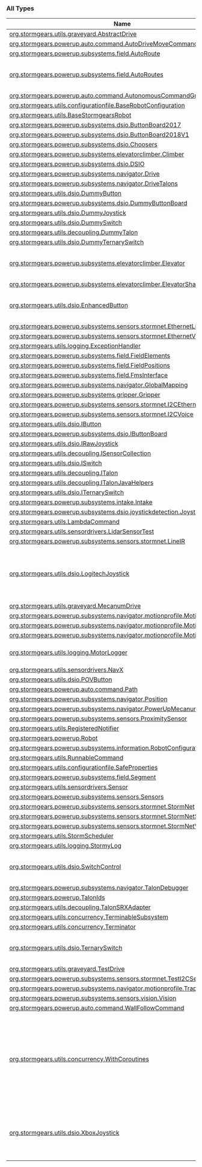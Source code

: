 

### All Types

| Name | Summary |
|---|---|
| [org.stormgears.utils.graveyard.AbstractDrive](../org.stormgears.utils.graveyard/-abstract-drive/index.md) |  |
| [org.stormgears.powerup.auto.command.AutoDriveMoveCommand](../org.stormgears.powerup.auto.command/-auto-drive-move-command/index.md) |  |
| [org.stormgears.powerup.subsystems.field.AutoRoute](../org.stormgears.powerup.subsystems.field/-auto-route/index.md) |  |
| [org.stormgears.powerup.subsystems.field.AutoRoutes](../org.stormgears.powerup.subsystems.field/-auto-routes/index.md) | Routes for robot in AUTONOMOUS ONLY!!! |
| [org.stormgears.powerup.auto.command.AutonomousCommandGroup](../org.stormgears.powerup.auto.command/-autonomous-command-group/index.md) |  |
| [org.stormgears.utils.configurationfile.BaseRobotConfiguration](../org.stormgears.utils.configurationfile/-base-robot-configuration/index.md) |  |
| [org.stormgears.utils.BaseStormgearsRobot](../org.stormgears.utils/-base-stormgears-robot/index.md) |  |
| [org.stormgears.powerup.subsystems.dsio.ButtonBoard2017](../org.stormgears.powerup.subsystems.dsio/-button-board2017/index.md) |  |
| [org.stormgears.powerup.subsystems.dsio.ButtonBoard2018V1](../org.stormgears.powerup.subsystems.dsio/-button-board2018-v1/index.md) |  |
| [org.stormgears.powerup.subsystems.dsio.Choosers](../org.stormgears.powerup.subsystems.dsio/-choosers/index.md) |  |
| [org.stormgears.powerup.subsystems.elevatorclimber.Climber](../org.stormgears.powerup.subsystems.elevatorclimber/-climber/index.md) |  |
| [org.stormgears.powerup.subsystems.dsio.DSIO](../org.stormgears.powerup.subsystems.dsio/-d-s-i-o/index.md) |  |
| [org.stormgears.powerup.subsystems.navigator.Drive](../org.stormgears.powerup.subsystems.navigator/-drive/index.md) |  |
| [org.stormgears.powerup.subsystems.navigator.DriveTalons](../org.stormgears.powerup.subsystems.navigator/-drive-talons/index.md) |  |
| [org.stormgears.utils.dsio.DummyButton](../org.stormgears.utils.dsio/-dummy-button/index.md) |  |
| [org.stormgears.powerup.subsystems.dsio.DummyButtonBoard](../org.stormgears.powerup.subsystems.dsio/-dummy-button-board/index.md) |  |
| [org.stormgears.utils.dsio.DummyJoystick](../org.stormgears.utils.dsio/-dummy-joystick/index.md) |  |
| [org.stormgears.utils.dsio.DummySwitch](../org.stormgears.utils.dsio/-dummy-switch/index.md) |  |
| [org.stormgears.utils.decoupling.DummyTalon](../org.stormgears.utils.decoupling/-dummy-talon/index.md) |  |
| [org.stormgears.utils.dsio.DummyTernarySwitch](../org.stormgears.utils.dsio/-dummy-ternary-switch/index.md) |  |
| [org.stormgears.powerup.subsystems.elevatorclimber.Elevator](../org.stormgears.powerup.subsystems.elevatorclimber/-elevator/index.md) | Default constructor for the creation of the elevator |
| [org.stormgears.powerup.subsystems.elevatorclimber.ElevatorSharedTalons](../org.stormgears.powerup.subsystems.elevatorclimber/-elevator-shared-talons/index.md) |  |
| [org.stormgears.utils.dsio.EnhancedButton](../org.stormgears.utils.dsio/-enhanced-button/index.md) | Create a joystick button for triggering commands. |
| [org.stormgears.powerup.subsystems.sensors.stormnet.EthernetLidar](../org.stormgears.powerup.subsystems.sensors.stormnet/-ethernet-lidar/index.md) |  |
| [org.stormgears.powerup.subsystems.sensors.stormnet.EthernetVoice](../org.stormgears.powerup.subsystems.sensors.stormnet/-ethernet-voice/index.md) |  |
| [org.stormgears.utils.logging.ExceptionHandler](../org.stormgears.utils.logging/-exception-handler/index.md) |  |
| [org.stormgears.powerup.subsystems.field.FieldElements](../org.stormgears.powerup.subsystems.field/-field-elements/index.md) |  |
| [org.stormgears.powerup.subsystems.field.FieldPositions](../org.stormgears.powerup.subsystems.field/-field-positions/index.md) |  |
| [org.stormgears.powerup.subsystems.field.FmsInterface](../org.stormgears.powerup.subsystems.field/-fms-interface/index.md) |  |
| [org.stormgears.powerup.subsystems.navigator.GlobalMapping](../org.stormgears.powerup.subsystems.navigator/-global-mapping/index.md) |  |
| [org.stormgears.powerup.subsystems.gripper.Gripper](../org.stormgears.powerup.subsystems.gripper/-gripper/index.md) |  |
| [org.stormgears.powerup.subsystems.sensors.stormnet.I2CEthernetVoice](../org.stormgears.powerup.subsystems.sensors.stormnet/-i2-c-ethernet-voice/index.md) |  |
| [org.stormgears.powerup.subsystems.sensors.stormnet.I2CVoice](../org.stormgears.powerup.subsystems.sensors.stormnet/-i2-c-voice/index.md) |  |
| [org.stormgears.utils.dsio.IButton](../org.stormgears.utils.dsio/-i-button/index.md) |  |
| [org.stormgears.powerup.subsystems.dsio.IButtonBoard](../org.stormgears.powerup.subsystems.dsio/-i-button-board/index.md) |  |
| [org.stormgears.utils.dsio.IRawJoystick](../org.stormgears.utils.dsio/-i-raw-joystick/index.md) |  |
| [org.stormgears.utils.decoupling.ISensorCollection](../org.stormgears.utils.decoupling/-i-sensor-collection/index.md) |  |
| [org.stormgears.utils.dsio.ISwitch](../org.stormgears.utils.dsio/-i-switch/index.md) |  |
| [org.stormgears.utils.decoupling.ITalon](../org.stormgears.utils.decoupling/-i-talon/index.md) |  |
| [org.stormgears.utils.decoupling.ITalonJavaHelpers](../org.stormgears.utils.decoupling/-i-talon-java-helpers/index.md) |  |
| [org.stormgears.utils.dsio.ITernarySwitch](../org.stormgears.utils.dsio/-i-ternary-switch/index.md) |  |
| [org.stormgears.powerup.subsystems.intake.Intake](../org.stormgears.powerup.subsystems.intake/-intake/index.md) |  |
| [org.stormgears.powerup.subsystems.dsio.joystickdetection.JoystickDetector](../org.stormgears.powerup.subsystems.dsio.joystickdetection/-joystick-detector/index.md) |  |
| [org.stormgears.utils.LambdaCommand](../org.stormgears.utils/-lambda-command/index.md) |  |
| [org.stormgears.utils.sensordrivers.LidarSensorTest](../org.stormgears.utils.sensordrivers/-lidar-sensor-test/index.md) |  |
| [org.stormgears.powerup.subsystems.sensors.stormnet.LineIR](../org.stormgears.powerup.subsystems.sensors.stormnet/-line-i-r/index.md) |  |
| [org.stormgears.utils.dsio.LogitechJoystick](../org.stormgears.utils.dsio/-logitech-joystick/index.md) | Construct an instance of a joystick. The joystick index is the USB port on the drivers station. |
| [org.stormgears.utils.graveyard.MecanumDrive](../org.stormgears.utils.graveyard/-mecanum-drive/index.md) |  |
| [org.stormgears.powerup.subsystems.navigator.motionprofile.MotionControl](../org.stormgears.powerup.subsystems.navigator.motionprofile/-motion-control/index.md) |  |
| [org.stormgears.powerup.subsystems.navigator.motionprofile.MotionMagic](../org.stormgears.powerup.subsystems.navigator.motionprofile/-motion-magic/index.md) |  |
| [org.stormgears.powerup.subsystems.navigator.motionprofile.MotionManager](../org.stormgears.powerup.subsystems.navigator.motionprofile/-motion-manager/index.md) |  |
| [org.stormgears.utils.logging.MotorLogger](../org.stormgears.utils.logging/-motor-logger/index.md) | Logs all of the method calls to a motor |
| [org.stormgears.utils.sensordrivers.NavX](../org.stormgears.utils.sensordrivers/-nav-x/index.md) |  |
| [org.stormgears.utils.dsio.POVButton](../org.stormgears.utils.dsio/-p-o-v-button/index.md) |  |
| [org.stormgears.powerup.auto.command.Path](../org.stormgears.powerup.auto.command/-path/index.md) |  |
| [org.stormgears.powerup.subsystems.navigator.Position](../org.stormgears.powerup.subsystems.navigator/-position/index.md) |  |
| [org.stormgears.powerup.subsystems.navigator.PowerUpMecanumDrive](../org.stormgears.powerup.subsystems.navigator/-power-up-mecanum-drive/index.md) |  |
| [org.stormgears.powerup.subsystems.sensors.ProximitySensor](../org.stormgears.powerup.subsystems.sensors/-proximity-sensor/index.md) |  |
| [org.stormgears.utils.RegisteredNotifier](../org.stormgears.utils/-registered-notifier/index.md) |  |
| [org.stormgears.powerup.Robot](../org.stormgears.powerup/-robot/index.md) |  |
| [org.stormgears.powerup.subsystems.information.RobotConfiguration](../org.stormgears.powerup.subsystems.information/-robot-configuration/index.md) |  |
| [org.stormgears.utils.RunnableCommand](../org.stormgears.utils/-runnable-command/index.md) |  |
| [org.stormgears.utils.configurationfile.SafeProperties](../org.stormgears.utils.configurationfile/-safe-properties/index.md) |  |
| [org.stormgears.powerup.subsystems.field.Segment](../org.stormgears.powerup.subsystems.field/-segment/index.md) |  |
| [org.stormgears.utils.sensordrivers.Sensor](../org.stormgears.utils.sensordrivers/-sensor/index.md) |  |
| [org.stormgears.powerup.subsystems.sensors.Sensors](../org.stormgears.powerup.subsystems.sensors/-sensors/index.md) |  |
| [org.stormgears.powerup.subsystems.sensors.stormnet.StormNet](../org.stormgears.powerup.subsystems.sensors.stormnet/-storm-net/index.md) |  |
| [org.stormgears.powerup.subsystems.sensors.stormnet.StormNetSensor](../org.stormgears.powerup.subsystems.sensors.stormnet/-storm-net-sensor/index.md) |  |
| [org.stormgears.powerup.subsystems.sensors.stormnet.StormNetVoice](../org.stormgears.powerup.subsystems.sensors.stormnet/-storm-net-voice/index.md) |  |
| [org.stormgears.utils.StormScheduler](../org.stormgears.utils/-storm-scheduler/index.md) |  |
| [org.stormgears.utils.logging.StormyLog](../org.stormgears.utils.logging/-stormy-log/index.md) |  |
| [org.stormgears.utils.dsio.SwitchControl](../org.stormgears.utils.dsio/-switch-control/index.md) | Create a joystick button for triggering commands. |
| [org.stormgears.powerup.subsystems.navigator.TalonDebugger](../org.stormgears.powerup.subsystems.navigator/-talon-debugger/index.md) |  |
| [org.stormgears.powerup.TalonIds](../org.stormgears.powerup/-talon-ids/index.md) |  |
| [org.stormgears.utils.decoupling.TalonSRXAdapter](../org.stormgears.utils.decoupling/-talon-s-r-x-adapter/index.md) |  |
| [org.stormgears.utils.concurrency.TerminableSubsystem](../org.stormgears.utils.concurrency/-terminable-subsystem/index.md) |  |
| [org.stormgears.utils.concurrency.Terminator](../org.stormgears.utils.concurrency/-terminator/index.md) |  |
| [org.stormgears.utils.dsio.TernarySwitch](../org.stormgears.utils.dsio/-ternary-switch/index.md) | Create a joystick button for triggering commands. |
| [org.stormgears.utils.graveyard.TestDrive](../org.stormgears.utils.graveyard/-test-drive/index.md) |  |
| [org.stormgears.powerup.subsystems.sensors.stormnet.TestI2CSensor](../org.stormgears.powerup.subsystems.sensors.stormnet/-test-i2-c-sensor/index.md) |  |
| [org.stormgears.powerup.subsystems.navigator.motionprofile.TrapezoidalProfile](../org.stormgears.powerup.subsystems.navigator.motionprofile/-trapezoidal-profile/index.md) |  |
| [org.stormgears.powerup.subsystems.sensors.vision.Vision](../org.stormgears.powerup.subsystems.sensors.vision/-vision/index.md) |  |
| [org.stormgears.powerup.auto.command.WallFollowCommand](../org.stormgears.powerup.auto.command/-wall-follow-command/index.md) |  |
| [org.stormgears.utils.concurrency.WithCoroutines](../org.stormgears.utils.concurrency/-with-coroutines/index.md) | Classes that utilize coroutines should implement this interface to make coroutines launch in a single-threaded context. |
| [org.stormgears.utils.dsio.XboxJoystick](../org.stormgears.utils.dsio/-xbox-joystick/index.md) | Construct an instance of a joystick. The joystick index is the USB port on the drivers station. |
